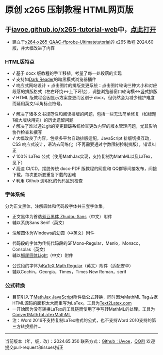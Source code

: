# 原创 x265 压制教程 HTML网页版

## 于[iavoe.github.io/x265-tutorial-web](https://iavoe.github.io/x265-tutorial-web/)中，[点此打开]("./HTML/index.html")

- 建立于[x264-x265-QAAC-ffprobe-Ultimatetutorial]("https://github.com/iAvoe/x264-x265-QAAC-ffprobe-Ultimatetutorial")的 x265 教程 2024.60 版，并大幅改进了内容

### HTML版特点

- √ 基于 docx 版教程的手工移植，考量了每一处段落的实现
- √ 支持如[Dark Reader](https://darkreader.org)的暗黑模式浏览器插件
- √ 响应式网站设计 + 点击图片的排版变更系统：点击图片轮询三种大小和对应段落的排版格式（左右环绕↔上下环绕），调整浏览器窗口轮询横↔竖式排版
- √ HTML 版教程会因显示方案变更而区别于&thinsp;docx，但仍然会为减少维护难度而延用英文/半角标点符号。</p>
- √ 解决了诸多文书规范性和阅读排版的问题，包括一些无法简单修复（如标题1被大版块用完）的历史遗留问题
- √ 解决了难以通过git的变更跟踪系统检查更改内容的版本管理问题，尤其影响协作检查和撰写
- √ 大幅改良了内容，包括多平台自动排版适配，JavaScript 排版切换互动，CSS 响应式设计，语法去简练化（不再需要通过字数限制控制排版），错误纠正
- √ 100% LaTex 公式（使用MathJax实现，支持复制为MathML以及LaTex，见下）
- √ 高速 CI/CD。摆脱传统 docx-PDF 版教程的网盘和 QQ群等间接发布，间接下载，每次更新要重复下载的困难
- √ 利用 Github 透明化的代码区别检查

### 字体系统

分为正文黑体，注解圆体和代码段字体共三套字体集。
<ul>
    <li>正文黑体为首选<a href="https://github.com/Buernia/Zhudou-Sans">煮豆黑体 Zhudou Sans</a>（中文）附件</li>
    <li>辅以系统Sans Serif（英文）</li>
</ul>
<ul>
    <li>注解圆体为Windows的幼圆（中英文）附件</li>
</ul>
<ul>
    <li>代码段的字体为传统代码段的SFMono-Regular，Menlo，Monaco，Consolas（英文）</li>
    <li>辅以<a href="https://github.com/max32002/swei-gothic/blob/master">狮尾圆体Light</a>（中文）附件</li>
</ul>
<ul>
    <li>公式段的字体为<a href="https://github.com/KaTeX/katex-fonts/blob/master/">KaTeX Math Regular</a>（英文）附件（适配安卓）</li>
    <li>辅以Cochin，Georgia，Times，Times New Roman，serif</li>
</ul>

### 公式转换

- 目前引入了[MathJax JavaScript]("https://cdn.jsdelivr.net/npm/mathjax@3/es5/tex-svg.js")附件做公式转换，同时因为MathML Tag占据HTML源码的面积太大而重写为LaTex。工具为[Text2Latex.com]("https://www.text2latex.com")
- 一开始因为没有转换LaTex的工具链而使用了手写转MathML的处理。工具为[ConvertMathToLaTexMathML]("https://webdemo.myscript.com/views/math/index.html")
- 注：Word 2016不支持复制LaTex格式的公式，也不支持Word 2010支持的第三方转换插件...

-----

当前版本（年，版，改）：2024.65.350
联系方式：[Github：iAvoe]("https://github.com/iAvoe/iAvoe)，[QQ群]("https://jq.qq.com/?_wv=1027&k=5YJFXyf")
欢迎提交pull-request和issues指正
